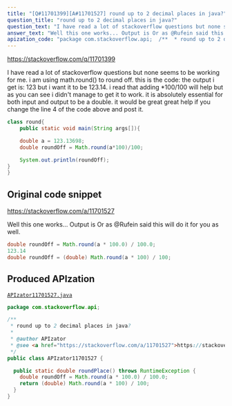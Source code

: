 ```yaml
---
title: "[Q#11701399][A#11701527] round up to 2 decimal places in java?"
question_title: "round up to 2 decimal places in java?"
question_text: "I have read a lot of stackoverflow questions but none seems to be working for me. i am using math.round() to round off. this is the code: the output i get is: 123 but i want it to be 123.14. i read that adding *100/100 will help but as you can see i didn't manage to get it to work. it is absolutely essential for both input and output to be a double. it would be great great help if you change the line 4 of the code above and post it."
answer_text: "Well this one works... Output is Or as @Rufein said this will do it for you as well."
apization_code: "package com.stackoverflow.api;  /**  * round up to 2 decimal places in java?  *  * @author APIzator  * @see <a href=\"https://stackoverflow.com/a/11701527\">https://stackoverflow.com/a/11701527</a>  */ public class APIzator11701527 {    public static double roundPlace() throws RuntimeException {     double roundOff = Math.round(a * 100.0) / 100.0;     return (double) Math.round(a * 100) / 100;   } }"
---
```


https://stackoverflow.com/q/11701399

I have read a lot of stackoverflow questions but none seems to be working for me. i am using math.round() to round off.
this is the code:
the output i get is: 123 but i want it to be 123.14. i read that adding *100/100 will help but as you can see i didn&#x27;t manage to get it to work.
it is absolutely essential for both input and output to be a double.
it would be great great help if you change the line 4 of the code above and post it.


```java
class round{
    public static void main(String args[]){

    double a = 123.13698;
    double roundOff = Math.round(a*100)/100;

    System.out.println(roundOff);
}
}
```


## Original code snippet

https://stackoverflow.com/a/11701527

Well this one works...
Output is
Or as @Rufein said
this will do it for you as well.

```java
double roundOff = Math.round(a * 100.0) / 100.0;
123.14
double roundOff = (double) Math.round(a * 100) / 100;
```

## Produced APIzation

[`APIzator11701527.java`](https://github.com/pasqualesalza/apization-temp-data/raw/master/apizations/java/APIzator11701527.java)

```java
package com.stackoverflow.api;

/**
 * round up to 2 decimal places in java?
 *
 * @author APIzator
 * @see <a href="https://stackoverflow.com/a/11701527">https://stackoverflow.com/a/11701527</a>
 */
public class APIzator11701527 {

  public static double roundPlace() throws RuntimeException {
    double roundOff = Math.round(a * 100.0) / 100.0;
    return (double) Math.round(a * 100) / 100;
  }
}

```